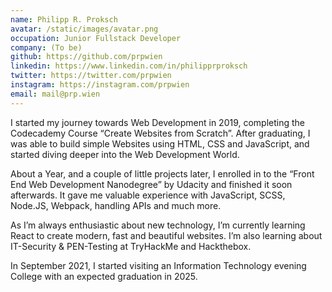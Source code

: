 ```yaml
---
name: Philipp R. Proksch
avatar: /static/images/avatar.png
occupation: Junior Fullstack Developer
company: (To be)
github: https://github.com/prpwien
linkedin: https://www.linkedin.com/in/philipprproksch
twitter: https://twitter.com/prpwien
instagram: https://instagram.com/prpwien
email: mail@prp.wien
---
```


I started my journey towards Web Development in 2019, completing the Codecademy Course “Create Websites from Scratch”. After graduating, I was able to build simple Websites using HTML, CSS and JavaScript, and started diving deeper into the Web Development World.

About a Year, and a couple of little projects later, I enrolled in to the “Front End Web Development Nanodegree” by Udacity and finished it soon afterwards.
It gave me valuable experience with JavaScript, SCSS, Node.JS, Webpack, handling APIs and much more.

As I’m always enthusiastic about new technology, I’m currently learning React to create modern, fast and beautiful websites. I’m also learning about IT-Security & PEN-Testing at TryHackMe and Hackthebox.

In September 2021, I started visiting an Information Technology evening College with an expected graduation in 2025.
